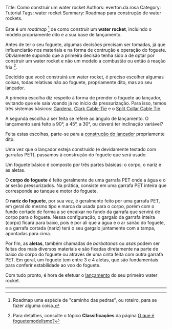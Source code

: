 Title: Como construir um water rocket
Authors: everton.da.rosa
Category: Tutorial
Tags: water rocket
Summary: Roadmap para construção de water rockets.

Este é um *roadmap* [^1] de como construir um **water rocket**, incluindo o modelo propriamente dito e a sua base de lançamento.

Antes de ter o seu foguete, algumas decisões precisam ser tomadas, já que influenciarão nos materiais e na forma de contrução e operação do foguete. Obviamente supondo que a primeira decisão tenha sido a de optar por construir um water rocket e não um modelo a combustão ou então à reação fria [^2].

Decidido que você construirá um water rocket, é preciso escolher algumas coisas, todas relativas não ao foguete, propriamente dito, mas ao seu lançador.

A primeira escolha diz respeito à forma de prender o foguete ao lançador, evitando que ele saia voando já no início da pressurização. Para isso, temos três sistemas básicos: [Gardena](o-lancador-gardena.html), [Clark Cable-Tie](o-lancador-clark-cable-tie.html) e o [Split Collar Cable Tie](o-lancador-split-collar-cable-tie.html).

A segunda escolha a ser feita se refere ao ângulo de lançamento. O lançamento será feito a 90°, a 45°, a 30°, ou deverá ter inclinação variável?

Feita estas escolhas, parte-se para a [construção do lançador](lancadores.html) propriamente dito.

Uma vez que o lançador esteja construído (e devidamente testado com garrafas PET), passamos à construção do foguete que será usado.

Um foguete básico é composto por três partes básicas: o corpo, o nariz e as aletas.

O **corpo do foguete** é feito geralmente de uma garrafa PET onde a água e o ar serão pressurizados. Na prática, consiste em uma garrafa PET inteira que corresponde ao tanque e motor do foguete.

O **nariz do foguete**, por sua vez, é geralmente feito por uma garrafa PET, em geral do mesmo tipo e marca da usada para o corpo, porém com o fundo cortado de forma a se encaixar no fundo da garrafa que servirá de corpo para o foguete. Nessa configuração, o gargalo da garrafa inteira (corpo) ficará para baixo, pois é por ali que a água e o ar sairão do foguete, e a garrafa cortada (nariz) terá o seu gargalo juntamente com a tampa, apontadas para cima.

Por fim, as **aletas**, também chamadas de *barbatanas* ou *asas* podem ser feitas dos mais diversos materiais e são fixadas diretamente na parte de baixo do corpo do foguete ou através de uma cinta feita com outra garrafa PET. Em geral, um foguete tem entre 3 e 4 aletas, que são fundamentais para conferir estabilidade ao voo do foguete.

Com tudo pronto, é hora de efetuar o [lançamento](lancando-foguetes.html) do seu primeiro water rocket.

---
[^1]: Roadmap uma espécie de "caminho das pedras", ou roteiro, para se fazer alguma coisa.
[^2]: Para detalhes, consulte o tópico **Classificações** da página [O que é foguetemodelismo?](pages/o-que-e-foguetemodelismo.html)
